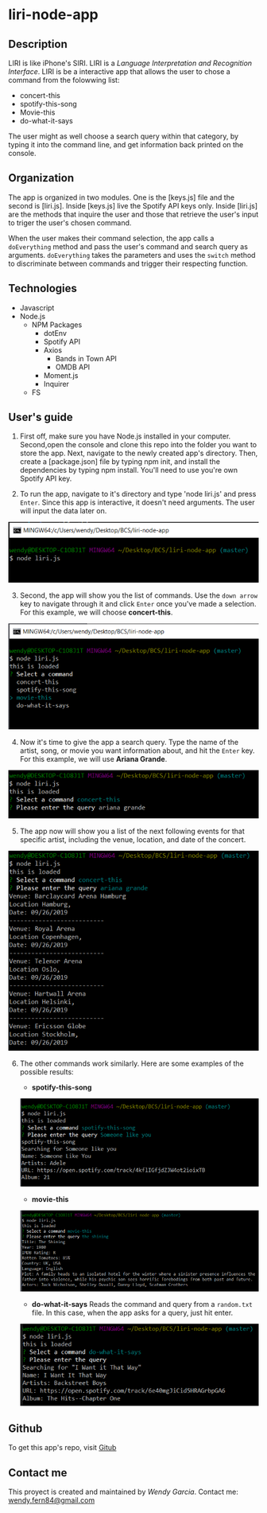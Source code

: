 # liri-node-app

## Description

LIRI is like iPhone's SIRI. LIRI is a *Language Interpretation and Recognition Interface*. LIRI is be a interactive app that allows the user to chose a command from the folowwing list:

* concert-this
* spotify-this-song
* Movie-this
* do-what-it-says

The user might as well choose a search query within that category, by typing it into the command line, and get information back printed on the console.

## Organization

The app is organized in two modules. One is the [keys.js] file and the second is [liri.js]. Inside [keys.js] live the Spotify API keys only. Inside [liri.js] are the methods that inquire the user and those that retrieve the user's input to triger the user's chosen command.

When the user makes their command selection, the app calls a `doEverything` method and pass the user's command and search query as arguments. `doEverything` takes the parameters and uses the `switch` method to discriminate between commands and trigger their respecting function.

## Technologies

* Javascript
* Node.js
    * NPM Packages
        * dotEnv
        * Spotify API
        * Axios
            * Bands in Town API
            * OMDB API
        * Moment.js
        * Inquirer
    * FS

## User's guide

1. First off, make sure you have Node.js installed in your computer. Second,open the console and clone this repo into the folder you want to store the app. Next, navigate to the newly created app's directory. Then, create a [package.json] file by typing npm init, and install the dependencies by typing npm install. You'll need to use you're own Spotify API key.

2. To run the app, navigate to it's directory and type 'node liri.js' and press `Enter`. Since this app is interactive, it doesn't need arguments. The user will input the data later on.


![List of Commands](screenshots/1.png)


3. Second, the app will show you the list of commands. Use the `down arrow` key to navigate through it and click `Enter` once you've made a selection. For this example, we will choose **concert-this**.


![List of Commands](screenshots/2.png)


4. Now it's time to give the app a search query. Type the name of the artist, song, or movie you want information about, and hit the `Enter` key. For this example, we will use **Ariana Grande**.


![Search query](screenshots/8.png)


5. The app now will show you a list of the next following events for that specific artist, including the venue, location, and date of the concert.


![Console Results](screenshots/9.png)

6. The other commands work similarly. Here are some examples of the possible results:

    * **spotify-this-song**
    
    ![Spotify](screenshots/5.png)

    * **movie-this**

    ![Movies](screenshots/6.png)

    * **do-what-it-says** Reads the command and query from a `random.txt` file. In this case, when the app asks for a query, just hit enter.

    ![File](screenshots/7.png)

## Github

To get this app's repo, visit [Gitub](https://github.com/wendygarcia84/liri-node-app)

## Contact me

This proyect is created and maintained by *Wendy Garcia*. 
Contact me: <wendy.fern84@gmail.com>
